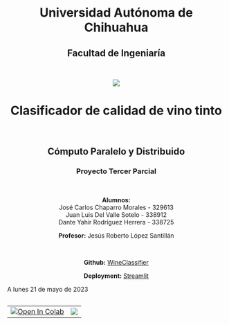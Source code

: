 <h1 align="center">
  <b>Universidad Autónoma de Chihuahua</b>
</h1>
<h2 align="center">
  <b>Facultad de Ingeniaría</b>
</h2>
<br>
<p align = "center">
  <a href="https://sega.uach.mx/">
     <img src="https://drive.google.com/uc?id=1n8NdPSF4WAZRxVomm74jf0zLU9ibdxqT">
  </a>
</p>

<h1 align="center">
  <b>Clasificador de calidad de vino tinto</b>
</h1>
<br>

<h2 align="center">
  <b>Cómputo Paralelo y Distribuido</b>
</h2>

<h3 align="center">
  <b>Proyecto Tercer Parcial</b>
</h3>
<br>

<p align="center">
  <b>Alumnos: </b>
  <br>
  José Carlos Chaparro Morales - 329613
  <br>
  Juan Luis Del Valle Sotelo - 338912 
  <br>
  Dante Yahír Rodríguez Herrera - 338725
</p>
<p align="center">
  <b>Profesor:</b>
  Jesús Roberto López Santillán
</p>
<br>

<p align="center">
  <b>Github:</b>
  <a href='https://github.com/mus1cian/Wine-Quality-Prediction' >WineClassifier</a>
</p>
<p align="center">
  <b>Deployment:</b>
  <a href='https://mus1cian-wine-quality-prediction-app-dck61g.streamlit.app/' >Streamlit</a>
</p>

<p align="left">
  A lunes 21 de mayo de 2023
</p>

<table align="left">
  <td>
    <a href="https://colab.research.google.com/drive/1qwjSgD4AN9I1g-vo5Of-yE1Ec0Qv_7cc?usp=sharing" target="_parent"><img src="https://colab.research.google.com/assets/colab-badge.svg" alt="Open In Colab"/></a>
  </td>
  <td>
    <a target="_blank" href="https://github.com/YipperCode/WineQuality-Distributed-Computing"><img src="https://img.shields.io/badge/Git-Open%20in%20Github-blue" /></a>
  </td>
</table>
